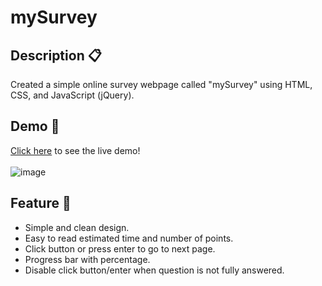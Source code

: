 # mySurvey
## Description 📋
Created a simple online survey webpage called "mySurvey" using HTML, CSS, and JavaScript (jQuery).
## Demo 🔗
<a href="https://x4z7k.csb.app/" target="_blank">Click here</a> to see the live demo! <br><br>
![image](https://user-images.githubusercontent.com/81090746/147466570-208813c9-5c66-4bf7-8e6e-e0190754d41f.png)
## Feature 🌅 
<ul>
  <li>Simple and clean design.</li>
  <li>Easy to read estimated time and number of points.</li>
  <li>Click button or press enter to go to next page.</li>
  <li>Progress bar with percentage.</li>
  <li>Disable click button/enter when question is not fully answered.</li>
</ul>

